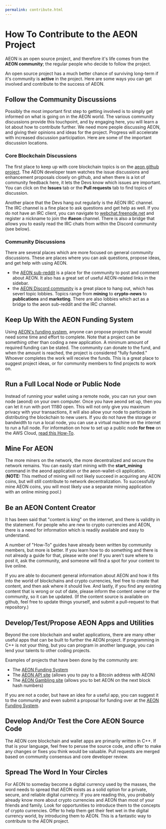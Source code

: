 ```yaml
---
permalink: contribute.html
---
```


<h1>How To Contribute to the AEON Project</h1>

<p>AEON is an open source project, and therefore it's life comes from the <b>AEON community</b>; the regular people who decide to follow the project.</p>

<p>An open source project has a much better chance of surviving long-term if it's community is <b>active</b> in the project. Here are some ways you can get involved and contribute to the success of AEON.</p> 

<h2>Follow the Community Discussions</h2>
<p>Possibly the most important first step to getting involved is to simply get informed on what is going on in the AEON world. The various community discussions provide this touchpoint, and by engaging here, you will learn a lot about how to contribute further. We need more people discussing AEON, and giving their opinions and ideas for the project.  Progress will accelerate with increased discussion participation. Here are some of the important discussion locations.</p>

<h3>Core Blockchain Discussions</h3>
<p>The first place to keep up with core blockchain topics is on the <a href="https://github.com/aeonix/aeon">aeon github project</a>. The AEON developer team watches the issue discussions and enhancement proposals closely on github, and when there is a lot of community feedback here, it lets the Devs know which issues are important. You can click on the <b>Issues</b> tab or the <b>Pull requests</b> tab to find topics of discussion.</p>
<p>Another place that the Devs hang out regularly is the AEON IRC channel. The IRC channel is a fine place to ask questions and get help as well. If you do not have an IRC client, you can navigate to <a href="https://webchat.freenode.net/">webchat.freenode.net</a> and register a nickname to join the <b>#aeon</b> channel. There is also a bridge that allows you to easily read the IRC chats from within the Discord community (see below).</p>

<h3>Community Discussions</h3>
<p>There are several places which are more focused on general community discussions. These are places where you can ask questions, propose ideas, and get help with using AEON.</p> 

*   the <a href="https://www.reddit.com/r/Aeon/">AEON sub-reddit</a> is a place for the community to post and comment about AEON. It also has a great set of useful AEON-related links in the sidebar.
*   the <a href="https://discordapp.com/invite/TM8mEsx">AEON Discord community</a> is a great place to hang out, which has severl topic lobbies. Topics range from <b>mining</b> to <b>crypto-news</b> to <b>publications</b> and <b>marketing</b>. There are also lobbies which act as a bridge to the aeon sub-reddit and the IRC channel.

<h2>Keep Up With the AEON Funding System</h2>
<p>Using <a href="https://aeonfunding.com/">AEON's funding system</a>, anyone can propose projects that would need some time and effort to complete. Note that a project can be something other than coding a new application. A minimum amount of required funding can be stated. The community can donate to the fund, and when the amount is reached, the project is considered "fully funded." Whoever completes the work will receive the funds. This is a great place to suggest project ideas, or for community members to find projects to work on.</p>

<h2>Run a Full Local Node or Public Node</h2>
<p>Instead of running your wallet using a remote node, you can run your own node (aeond) on your own computer.  Once you have aeond set up, then you can let it run with port 11180 open. This will not only give you maximum privacy with your transactions, it will also allow your node to participate in distributing the blockchain to new users. If you do not have the storage or bandwidth to run a local node, you can use a virtual machine on the internet to run a full node. For information on how to set up a public node <b>for free</b> on the AWS Cloud, <a href="https://medium.com/@AEON_Community/setting-up-an-amazon-aws-aeon-public-node-on-a-free-ec2-instance-b6952a598cdc">read this How-To</a>.</p>

<h2>Mine For AEON</h2>
<p>The more miners on the network, the more decentralized and secure the network remains. You can easily start mining with the <b>start_mining</b> command in the aeond application or the aeon-wallet-cli application. (<b>NOTE:</b> This method of mining will not likely succeed in acquiring any AEON coins, but will still contribute to network decentralization. To successfully mine AEON coins, you will most likely use a separate mining application with an online mining pool.)</p>

<h2>Be an AEON Content Creator</h2>
<p>It has been said that "content is king" on the internet, and there is validity in the statement. For people who are new to crypto currencies and AEON, there is a need for information which is readily available and easy to understand.</p> 
<p>A number of "How-To" guides have already been written by community members, but more is better. If you learn how to do something and there is not already a guide for that, please write one! If you aren't sure where to post it, ask the community, and someone will find a spot for your content to live online.</p>
<p>If you are able to document general information about AEON and how it fits into the world of blockchains and crypto currencies, feel free to create that content, and then ask where it should live.  And lastly, if you find any existing content that is wrong or out of date, please inform the content owner or the community, so it can be updated. (If the content source is available on github, feel free to update things yourself, and submit a pull-request to that repository.)</p>

<h2>Develop/Test/Propose AEON Apps and Utilities</h2>
<p>Beyond the core blockchain and wallet applications, there are many other useful apps that can be built to further the AEON project. If programming in C++ is not your thing, but you can program in another language, you can lend your talents to other coding projects.</p>
<p>Examples of projects that have been done by the community are:</p>

*   The <a href="https://aeonfunding.com">AEON Funding System</a>
*   The <a href="https://aeonapi.com/">AEON API site</a> (allows you to pay to a Bitcoin address with AEON)
*   The <a href="https://betaeon.win">AEON Gambling site</a> (allows you to bet AEON on the next block hash numbers)
  
<p>If you are not a coder, but have an idea for a useful app, you can suggest it to the community and even submit a proposal for funding over at the <a href="https://aeonfunding.com">AEON Funding System</a>.</p>

<h2>Develop And/Or Test the Core AEON Source Code</h2>
<p>The AEON core blockchain and wallet apps are primarily written in C++.  If that is your language, feel free to peruse the source code, and offer to make any changes or fixes you think would be valuable. Pull requests are merged based on community consensus and core developer review.</p>

<h2>Spread The Word In Your Circles</h2>
<p>For AEON to someday become a digital currency used by the masses, the word needs to spread that AEON exists as a solid option for a private, secure, and reliable digital currency. If you are reading this, you probably already know more about crypto currencies and AEON than most of your friends and family. Look for opportunities to introduce them to the concepts of crypto currencies.  Offer to help them get their feet wet in the digital currency world, by introducing them to AEON.  This is a fantastic way to contribute to the AEON project.</p>

